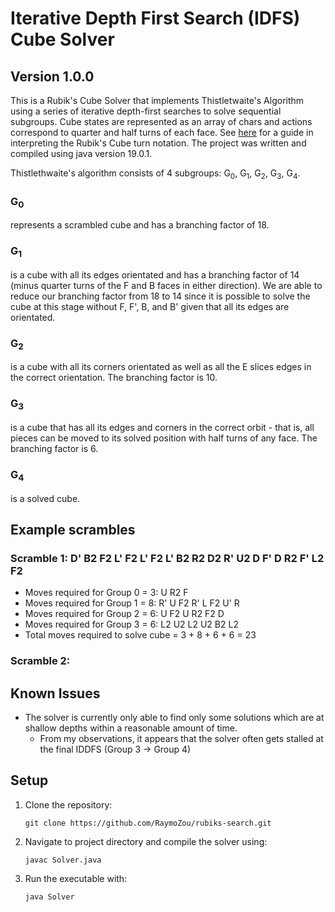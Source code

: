 # Iterative Depth First Search (IDFS) Cube Solver
## Version 1.0.0

This is a Rubik's Cube Solver that implements Thistletwaite's Algorithm using a series of iterative depth-first searches to solve sequential subgroups. Cube states are represented as an array of chars and actions correspond to quarter and half turns of each face. See [here](https://ruwix.com/the-rubiks-cube/notation/) for a guide in interpreting the Rubik's Cube turn notation. The project was written and compiled using java version 19.0.1.

Thistlethwaite's algorithm consists of 4 subgroups: G<sub>0</sub>, G<sub>1</sub>, G<sub>2</sub>, G<sub>3</sub>, G<sub>4</sub>.

### G<sub>0</sub>
represents a scrambled cube and has a branching factor of 18.

### G<sub>1</sub>
 is a cube with all its edges orientated and has a branching factor of 14 (minus quarter turns of the F and B faces in either direction). We are able to reduce our branching factor from 18 to 14 since it is possible to solve the cube at this stage without F, F', B, and B' given that all its edges are orientated.

### G<sub>2</sub>
 is a cube with all its corners orientated as well as all the E slices edges in the correct orientation. The branching factor is 10.

### G<sub>3</sub>
 is a cube that has all its edges and corners in the correct orbit - that is, all pieces can be moved to its solved position with half turns of any face. The branching factor is 6.

### G<sub>4</sub>
 is a solved cube.

## Example scrambles
### Scramble 1: D' B2 F2 L' F2 L' F2 L' B2 R2 D2 R' U2 D F' D R2 F' L2 F2 
- Moves required for Group 0 = 3: U R2 F
- Moves required for Group 1 = 8: R' U F2 R' L F2 U' R
- Moves required for Group 2 = 6: U F2 U R2 F2 D
- Moves required for Group 3 = 6: L2 U2 L2 U2 B2 L2
- Total moves required to solve cube = 3 + 8 + 6 + 6 = 23

### Scramble 2: 


## Known Issues
- The solver is currently only able to find only some solutions which are at shallow depths within a reasonable amount of time.
    - From my observations, it appears that the solver often gets stalled at the final IDDFS (Group 3 -> Group 4)

## Setup
1. Clone the repository:
    ```
    git clone https://github.com/RaymoZou/rubiks-search.git
    ```

2. Navigate to project directory and compile the solver using:
    ```
    javac Solver.java
    ```

3. Run the executable with:
    ```
    java Solver
    ```